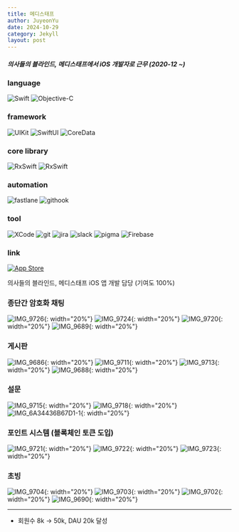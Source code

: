 ```yaml
---
title: 메디스태프
author: JuyeonYu
date: 2024-10-29
category: Jekyll
layout: post
---
```


##### 의사들의 블라인드, 메디스태프에서 iOS 개발자로 근무 (2020-12 ~)

### language
![Swift](https://img.shields.io/badge/swift-F54A2A?style=for-the-badge&logo=swift&logoColor=white) 
![Objective-C](https://img.shields.io/badge/OBJECTIVE--C-233A95E3.svg?style=for-the-badge&logo=apple&logoColor=white)

### framework
![UIKit](https://img.shields.io/badge/UIkit-000000?style=for-the-badge&logo=ios&logoColor=white) 
![SwiftUI](https://img.shields.io/badge/Swiftui-000000?style=for-the-badge&logo=ios&logoColor=white) 
![CoreData](https://img.shields.io/badge/coredata-000000?style=for-the-badge&logo=ios&logoColor=white) 

### core library
![RxSwift](https://img.shields.io/badge/RxSwift-B7178C.svg?style=for-the-badge&logo=reactivex&logoColor=white)
![RxSwift](https://img.shields.io/badge/Reactorkit-B7178C.svg?style=for-the-badge&logo=reactivex&logoColor=white)

### automation
![fastlane](https://img.shields.io/badge/fastlane-00F200.svg?style=for-the-badge&logo=fastlane&logoColor=white)
![githook](https://img.shields.io/badge/githooks-F05032.svg?style=for-the-badge&logo=git&logoColor=white)

### tool
![XCode](https://img.shields.io/badge/XCode-147EFB.svg?style=for-the-badge&logo=xcode&logoColor=white)
![git](https://img.shields.io/badge/git-F05032.svg?style=for-the-badge&logo=git&logoColor=white)
![jira](https://img.shields.io/badge/jira-0052CC.svg?style=for-the-badge&logo=xcode&logoColor=white)
![slack](https://img.shields.io/badge/slack-4A154B.svg?style=for-the-badge&logo=slack&logoColor=white)
![pigma](https://img.shields.io/badge/pigma-F24E1E.svg?style=for-the-badge&logo=figma&logoColor=white)
![Firebase](https://img.shields.io/badge/firebase-DD2C00.svg?style=for-the-badge&logo=Firebase&logoColor=white)



### link
[![App Store](https://img.shields.io/badge/App_Store-0D96F6?style=for-the-badge&logo=app-store&logoColor=white)](https://apps.apple.com/kr/app/두두/id6449709551)

의사들의 블라인드, 메디스태프 iOS 앱 개발 담당 (기여도 100%)

### 종단간 암호화 채팅

![IMG_9726](https://github.com/user-attachments/assets/14422075-dc5d-4098-82e6-8fd0a803969d){: width="20%"} 
![IMG_9724](https://github.com/user-attachments/assets/d56558d9-994b-4284-af60-fedba0dbcabb){: width="20%"} 
![IMG_9720](https://github.com/user-attachments/assets/16d74ab7-7793-44b0-916e-17993cb16784){: width="20%"} 
![IMG_9689](https://github.com/user-attachments/assets/bed6c67a-30c7-4016-893b-cb7f23abe421){: width="20%"}

### 게시판
![IMG_9686](https://github.com/user-attachments/assets/e6e372fd-7edb-4c88-8504-2f637dcfd3fd){: width="20%"}
![IMG_9711](https://github.com/user-attachments/assets/0e0953b4-9c4c-48b7-862b-671e49054cf0){: width="20%"} 
![IMG_9713](https://github.com/user-attachments/assets/3654135f-0f09-4be1-a139-16403f2aa055){: width="20%"} 
![IMG_9688](https://github.com/user-attachments/assets/7340a979-a170-45a4-b33d-bd632d5be53a){: width="20%"} 

### 설문
![IMG_9715](https://github.com/user-attachments/assets/cb6adca5-d627-44c5-b2dc-ffa3e5236771){: width="20%"} 
![IMG_9718](https://github.com/user-attachments/assets/4d4a59d9-3c7d-4786-985f-80c07cfba2b9){: width="20%"} 
![IMG_6A34436B67D1-1](https://github.com/user-attachments/assets/06bbb202-3dfe-4fb0-abd4-e839709bc3f2){: width="20%"} 

### 포인트 시스템 (블록체인 토큰 도입)
![IMG_9721](https://github.com/user-attachments/assets/91f84a6c-f083-4972-9653-398aa447fe78){: width="20%"} 
![IMG_9722](https://github.com/user-attachments/assets/81b4bf42-733a-4eb8-a3b1-7564755920e8){: width="20%"} 
![IMG_9723](https://github.com/user-attachments/assets/cad4099b-68c5-4a44-950a-3054a4852de2){: width="20%"} 

### 초빙
![IMG_9704](https://github.com/user-attachments/assets/05198504-687b-4dda-9bba-9534bb1712c1){: width="20%"} 
![IMG_9703](https://github.com/user-attachments/assets/eb07f731-4576-4e70-9a3b-0178b8b7d388){: width="20%"} 
![IMG_9702](https://github.com/user-attachments/assets/3d9fe15c-7e84-41d9-b3a6-048952d04001){: width="20%"} 
![IMG_9690](https://github.com/user-attachments/assets/f29f7424-aac8-4d9d-9d6f-659f42138e93){: width="20%"}

-----
- 회원수 8k -> 50k, DAU 20k 달성